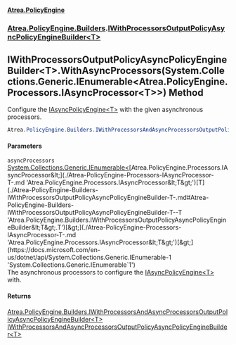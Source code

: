 #### [Atrea.PolicyEngine](./index.md 'index')
### [Atrea.PolicyEngine.Builders](./Atrea-PolicyEngine-Builders.md 'Atrea.PolicyEngine.Builders').[IWithProcessorsOutputPolicyAsyncPolicyEngineBuilder&lt;T&gt;](./Atrea-PolicyEngine-Builders-IWithProcessorsOutputPolicyAsyncPolicyEngineBuilder-T-.md 'Atrea.PolicyEngine.Builders.IWithProcessorsOutputPolicyAsyncPolicyEngineBuilder&lt;T&gt;')
## IWithProcessorsOutputPolicyAsyncPolicyEngineBuilder&lt;T&gt;.WithAsyncProcessors(System.Collections.Generic.IEnumerable&lt;Atrea.PolicyEngine.Processors.IAsyncProcessor&lt;T&gt;&gt;) Method
Configure the [IAsyncPolicyEngine&lt;T&gt;](./Atrea-PolicyEngine-IAsyncPolicyEngine-T-.md 'Atrea.PolicyEngine.IAsyncPolicyEngine&lt;T&gt;') with the given asynchronous processors.  
```csharp
Atrea.PolicyEngine.Builders.IWithProcessorsAndAsyncProcessorsOutputPolicyAsyncPolicyEngineBuilder<T> WithAsyncProcessors(System.Collections.Generic.IEnumerable<Atrea.PolicyEngine.Processors.IAsyncProcessor<T>> asyncProcessors);
```
#### Parameters
<a name='Atrea-PolicyEngine-Builders-IWithProcessorsOutputPolicyAsyncPolicyEngineBuilder-T--WithAsyncProcessors(System-Collections-Generic-IEnumerable-Atrea-PolicyEngine-Processors-IAsyncProcessor-T--)-asyncProcessors'></a>
`asyncProcessors` [System.Collections.Generic.IEnumerable&lt;](https://docs.microsoft.com/en-us/dotnet/api/System.Collections.Generic.IEnumerable-1 'System.Collections.Generic.IEnumerable`1')[Atrea.PolicyEngine.Processors.IAsyncProcessor&lt;](./Atrea-PolicyEngine-Processors-IAsyncProcessor-T-.md 'Atrea.PolicyEngine.Processors.IAsyncProcessor&lt;T&gt;')[T](./Atrea-PolicyEngine-Builders-IWithProcessorsOutputPolicyAsyncPolicyEngineBuilder-T-.md#Atrea-PolicyEngine-Builders-IWithProcessorsOutputPolicyAsyncPolicyEngineBuilder-T--T 'Atrea.PolicyEngine.Builders.IWithProcessorsOutputPolicyAsyncPolicyEngineBuilder&lt;T&gt;.T')[&gt;](./Atrea-PolicyEngine-Processors-IAsyncProcessor-T-.md 'Atrea.PolicyEngine.Processors.IAsyncProcessor&lt;T&gt;')[&gt;](https://docs.microsoft.com/en-us/dotnet/api/System.Collections.Generic.IEnumerable-1 'System.Collections.Generic.IEnumerable`1')  
The asynchronous processors to configure the [IAsyncPolicyEngine&lt;T&gt;](./Atrea-PolicyEngine-IAsyncPolicyEngine-T-.md 'Atrea.PolicyEngine.IAsyncPolicyEngine&lt;T&gt;') with.  
  
#### Returns
[Atrea.PolicyEngine.Builders.IWithProcessorsAndAsyncProcessorsOutputPolicyAsyncPolicyEngineBuilder&lt;](./Atrea-PolicyEngine-Builders-IWithProcessorsAndAsyncProcessorsOutputPolicyAsyncPolicyEngineBuilder-T-.md 'Atrea.PolicyEngine.Builders.IWithProcessorsAndAsyncProcessorsOutputPolicyAsyncPolicyEngineBuilder&lt;T&gt;')[T](./Atrea-PolicyEngine-Builders-IWithProcessorsOutputPolicyAsyncPolicyEngineBuilder-T-.md#Atrea-PolicyEngine-Builders-IWithProcessorsOutputPolicyAsyncPolicyEngineBuilder-T--T 'Atrea.PolicyEngine.Builders.IWithProcessorsOutputPolicyAsyncPolicyEngineBuilder&lt;T&gt;.T')[&gt;](./Atrea-PolicyEngine-Builders-IWithProcessorsAndAsyncProcessorsOutputPolicyAsyncPolicyEngineBuilder-T-.md 'Atrea.PolicyEngine.Builders.IWithProcessorsAndAsyncProcessorsOutputPolicyAsyncPolicyEngineBuilder&lt;T&gt;')  
[IWithProcessorsAndAsyncProcessorsOutputPolicyAsyncPolicyEngineBuilder&lt;T&gt;](./Atrea-PolicyEngine-Builders-IWithProcessorsAndAsyncProcessorsOutputPolicyAsyncPolicyEngineBuilder-T-.md 'Atrea.PolicyEngine.Builders.IWithProcessorsAndAsyncProcessorsOutputPolicyAsyncPolicyEngineBuilder&lt;T&gt;')  
